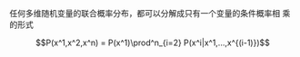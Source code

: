 任何多维随机变量的联合概率分布，都可以分解成只有一个变量的条件概率相
乘的形式

$$P(x^1,x^2,x^n) = P(x^1)\prod^n_{i=2} P(x^i|x^1,...,x^{(i-1)})$$

